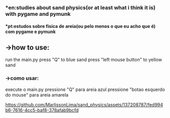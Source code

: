 ### *en:studies about sand physics(or at least what i think it is) with pygame and pymunk

#### *pt:estudos sobre fisica de areia(ou pelo menos o que eu acho que é) com pygame e pymunk

## ->how to use:
  run the main.py
  press "Q" to blue sand
  press "left mouse button" to yellow sand

### ->como usar:
  execute o main.py
  pressione "Q" para areia azul
  pressione "botao esquerdo do mouse" para areia amarela


https://github.com/MarlissonLima/sand_physics/assets/137208787/fed994b6-7616-4cc5-baf8-378afab9bcfd

